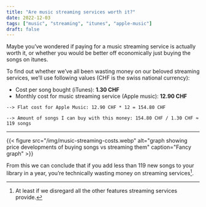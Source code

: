 ```yaml
---
title: "Are music streaming services worth it?"
date: 2022-12-03
tags: ["music", "streaming", "itunes", "apple-music"]
draft: false
---
```


Maybe you’ve wondered if paying for a music streaming service is actually worth it, or whether you would be better off economically just buying the songs on itunes.

To find out whether we’ve all been wasting money on our beloved streaming services, we’ll use following values (CHF is the swiss national currency):

- Cost per song bought (iTunes): **1.30 CHF**
- Monthly cost for music streaming service (Apple music): **12.90 CHF**

```
--> Flat cost for Apple Music: 12.90 CHF * 12 = 154.80 CHF

--> Amount of songs I can buy with this money: 154.80 CHF / 1.30 CHF ≈ 119 songs
```

---

{{< figure src="/img/music-streaming-costs.webp" alt="graph showing price developments of buying songs vs streaming them" caption="Fancy graph" >}}


From this we can conclude that if you add less than 119 new songs to your library in a year, you’re technically wasting money on streaming services[^1].


[^1]: At least if we disregard all the other features streaming services provide.
